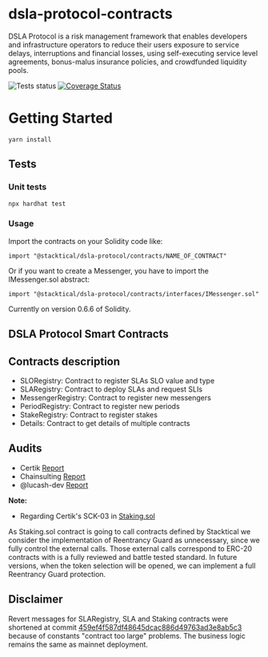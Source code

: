 # dsla-protocol-contracts

DSLA Protocol is a risk management framework that enables developers and infrastructure operators to reduce their users exposure to service delays, interruptions and financial losses, using self-executing service level agreements, bonus-malus insurance policies, and crowdfunded liquidity pools.

![Tests status](https://github.com/Stacktical/stacktical-dsla-contracts/actions/workflows/test_coveralls.yml/badge.svg)
[![Coverage Status](https://coveralls.io/repos/github/Stacktical/stacktical-dsla-contracts/badge.svg)](https://coveralls.io/github/Stacktical/stacktical-dsla-contracts)

# Getting Started

`yarn install`

## Tests

### Unit tests

`npx hardhat test`

### Usage

Import the contracts on your Solidity code like:
```
import "@stacktical/dsla-protocol/contracts/NAME_OF_CONTRACT"
```

Or if you want to create a Messenger, you have to import the IMessenger.sol abstract:
```
import "@stacktical/dsla-protocol/contracts/interfaces/IMessenger.sol"
```

Currently on version 0.6.6 of Solidity.

## DSLA Protocol Smart Contracts
## Contracts description
* SLORegistry: Contract to register SLAs SLO value and type
* SLARegistry: Contract to deploy SLAs and request SLIs
* MessengerRegistry: Contract to register new messengers
* PeriodRegistry: Contract to register new periods
* StakeRegistry: Contract to register stakes
* Details: Contract to get details of multiple contracts

## Audits

* Certik [Report](https://www.certik.org/projects/stacktical)
* Chainsulting [Report](https://github.com/chainsulting/Smart-Contract-Security-Audits/blob/master/Stacktical/02_Smart%20Contract%20Audit_Stacktical_DSLA_Protocol.pdf)
* @lucash-dev [Report](https://storage.googleapis.com/stacktical-public/audits/audit1v2.pdf)

**Note:**

* Regarding Certik's SCK-03 in [Staking.sol](contracts/Staking.sol)

As Staking.sol contract is going to call contracts defined by Stacktical we consider the implementation of Reentrancy Guard as unnecessary, since we fully control the external calls.
Those external calls correspond to ERC-20 contracts with is a fully reviewed and battle tested standard.
In future versions, when the token selection will be opened, we can implement a full Reentrancy Guard protection.

## Disclaimer

Revert messages for SLARegistry, SLA and Staking contracts were shortened at commit [459ef4f587df48645dcac886d49763ad3e8ab5c3](https://github.com/Stacktical/dsla-protocol-contracts/commit/459ef4f587df48645dcac886d49763ad3e8ab5c3) because of constants "contract too large" problems.
The business logic remains the same as mainnet deployment.
